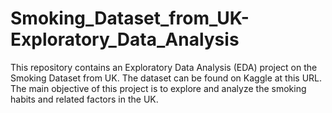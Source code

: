 # Smoking_Dataset_from_UK-Exploratory_Data_Analysis
This repository contains an Exploratory Data Analysis (EDA) project on the Smoking Dataset from UK. The dataset can be found on Kaggle at this URL. The main objective of this project is to explore and analyze the smoking habits and related factors in the UK.
